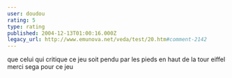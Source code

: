 ```yaml
---
user: doudou
rating: 5
type: rating
published: 2004-12-13T01:00:16.000Z
legacy_url: http://www.emunova.net/veda/test/20.htm#comment-2142
---
```

que celui qui critique ce jeu soit pendu par les pieds en haut de la tour eiffel
merci sega pour ce jeu